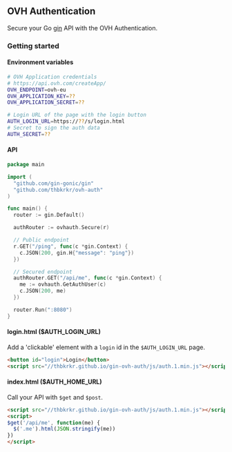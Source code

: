 ## OVH Authentication

Secure your Go [gin](https://github.com/gin-gonic/gin#gin-web-framework) API with the OVH Authentication.

### Getting started

#### Environment variables

```sh
# OVH Application credentials
# https://api.ovh.com/createApp/
OVH_ENDPOINT=ovh-eu
OVH_APPLICATION_KEY=??
OVH_APPLICATION_SECRET=??

# Login URL of the page with the login button
AUTH_LOGIN_URL=https://??/s/login.html
# Secret to sign the auth data
AUTH_SECRET=??
```

#### API

```go
package main

import (
  "github.com/gin-gonic/gin"
  "github.com/thbkrkr/ovh-auth"
)

func main() {
  router := gin.Default()

  authRouter := ovhauth.Secure(r)

  // Public endpoint
  r.GET("/ping", func(c *gin.Context) {
    c.JSON(200, gin.H{"message": "ping"})
  })

  // Secured endpoint
  authRouter.GET("/api/me", func(c *gin.Context) {
    me := ovhauth.GetAuthUser(c)
    c.JSON(200, me)
  })

  router.Run(":8080")
}

```

#### login.html ($AUTH_LOGIN_URL)

Add a 'clickable' element with a `login` id in the `$AUTH_LOGIN_URL` page.

```html
<button id="login">Login</button>
<script src="//thbkrkr.github.io/gin-ovh-auth/js/auth.1.min.js"></script>
```

#### index.html ($AUTH_HOME_URL)

Call your API with `$get` and `$post`.

```html
<script src="//thbkrkr.github.io/gin-ovh-auth/js/auth.1.min.js"></script>
<script>
$get('/api/me', function(me) {
  $('.me').html(JSON.stringify(me))
})
</script>
```
